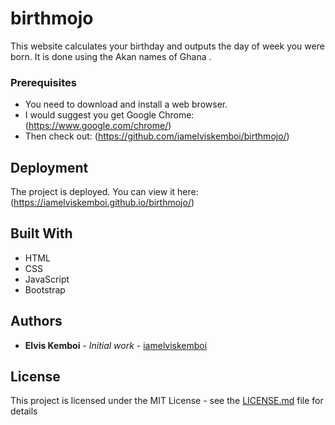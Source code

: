 # birthmojo
This website calculates your birthday and outputs the day of week you were born. It is done using the Akan names of Ghana .

### Prerequisites

* You need to download and install a web browser.
* I would suggest you get Google Chrome: (https://www.google.com/chrome/)
* Then check out: (https://github.com/iamelviskemboi/birthmojo/)


## Deployment

The project is deployed. You can view it here: (https://iamelviskemboi.github.io/birthmojo/)

## Built With

* HTML
* CSS
* JavaScript
* Bootstrap

## Authors

* **Elvis Kemboi** - *Initial work* - [iamelviskemboi](https://github.com/iamelviskemboi)

## License

This project is licensed under the MIT License - see the [LICENSE.md](LICENSE.md) file for details
